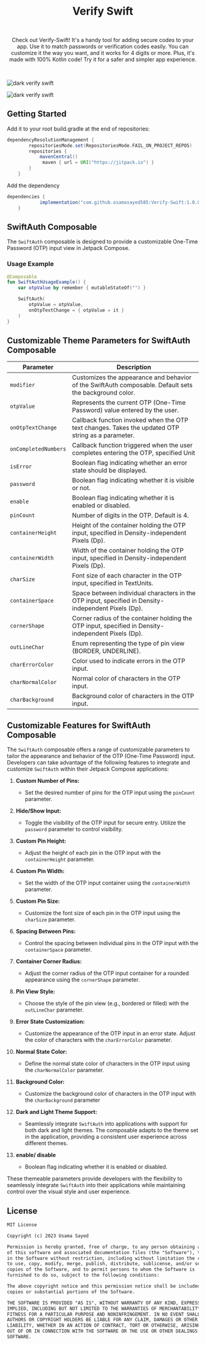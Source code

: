 <h1 align="center">Verify Swift</h1></br>
<p align="center">
Check out Verify-Swift! It's a handy tool for adding secure codes to your app. Use it to match passwords or verification codes easily. You can customize it the way you want, and it works for 4 digits or more. Plus, it's made with 100% Kotlin code! Try it for a safer and simpler app experience.
</p>
<br>

![dark verify swift](images/dark_verify_swift.png)

![dark verify swift](images/light_verify_swift.png)

## Getting Started
Add it to your root build.gradle at the end of repositories:

```groovy
dependencyResolutionManagement {
		repositoriesMode.set(RepositoriesMode.FAIL_ON_PROJECT_REPOS)
		repositories {
			mavenCentral()
			 maven { url = URI("https://jitpack.io") }
		}
	}
```

Add the dependency

```groovy
dependencies {
	        implementation("com.github.osamasayed585:Verify-Swift:1.0.0")
	}
```
## SwiftAuth Composable

The `SwiftAuth` composable is designed to provide a customizable One-Time Password (OTP) input view in Jetpack Compose.

### Usage Example

```kotlin
@Composable
fun SwiftAuthUsageExample() {
    var otpValue by remember { mutableStateOf("") }

    SwiftAuth(
        otpValue = otpValue,
        onOtpTextChange = { otpValue = it }
    )
}
```


## Customizable Theme Parameters for SwiftAuth Composable

| Parameter             | Description                                                                                                      |
|-----------------------|------------------------------------------------------------------------------------------------------------------|
| `modifier`            | Customizes the appearance and behavior of the SwiftAuth composable. Default sets the background color.           |
| `otpValue`            | Represents the current OTP (One-Time Password) value entered by the user.                                        |
| `onOtpTextChange`     | Callback function invoked when the OTP text changes. Takes the updated OTP string as a parameter.                 |
| `onCompletedNumbers`  | Callback function triggered when the user completes entering the OTP, specified Unit                                            |
| `isError`             | Boolean flag indicating whether an error state should be displayed.                                               |
| `password`            | Boolean flag indicating whether it is visible or not.                                               |
| `enable`              | Boolean flag indicating whether it is enabled or disabled.                                               |
| `pinCount`            | Number of digits in the OTP. Default is 4.                                                                      |
| `containerHeight`     | Height of the container holding the OTP input, specified in Density-independent Pixels (Dp).                      |
| `containerWidth`      | Width of the container holding the OTP input, specified in Density-independent Pixels (Dp).                       |
| `charSize`            | Font size of each character in the OTP input, specified in TextUnits.                                             |
| `containerSpace`      | Space between individual characters in the OTP input, specified in Density-independent Pixels (Dp).             |
| `cornerShape`         | Corner radius of the container holding the OTP input, specified in Density-independent Pixels (Dp).              |
| `outLineChar`         | Enum representing the type of pin view (BORDER, UNDERLINE).                                                            |
| `charErrorColor`      | Color used to indicate errors in the OTP input.                                                                  |
| `charNormalColor`     | Normal color of characters in the OTP input.                                                                     |
| `charBackground`      | Background color of characters in the OTP input.                                                                 |


## Customizable Features for SwiftAuth Composable

The `SwiftAuth` composable offers a range of customizable parameters to tailor the appearance and behavior of the OTP (One-Time Password) input. Developers can take advantage of the following features to integrate and customize `SwiftAuth` within their Jetpack Compose applications:

1. **Custom Number of Pins:**
   - Set the desired number of pins for the OTP input using the `pinCount` parameter.

2. **Hide/Show Input:**
   - Toggle the visibility of the OTP input for secure entry. Utilize the `password` parameter to control visibility.

3. **Custom Pin Height:**
   - Adjust the height of each pin in the OTP input with the `containerHeight` parameter.

4. **Custom Pin Width:**
   - Set the width of the OTP input container using the `containerWidth` parameter.

5. **Custom Pin Size:**
   - Customize the font size of each pin in the OTP input using the `charSize` parameter.

6. **Spacing Between Pins:**
   - Control the spacing between individual pins in the OTP input with the `containerSpace` parameter.

7. **Container Corner Radius:**
   - Adjust the corner radius of the OTP input container for a rounded appearance using the `cornerShape` parameter.

8. **Pin View Style:**
   - Choose the style of the pin view (e.g., bordered or filled) with the `outLineChar` parameter.

9. **Error State Customization:**
   - Customize the appearance of the OTP input in an error state. Adjust the color of characters with the `charErrorColor` parameter.

10. **Normal State Color:**
    - Define the normal state color of characters in the OTP input using the `charNormalColor` parameter.

11. **Background Color:**
    - Customize the background color of characters in the OTP input with the `charBackground` parameter
    
12. **Dark and Light Theme Support:**
    - Seamlessly integrate `SwiftAuth` into applications with support for both dark and light themes. The composable adapts to the theme set in the application, providing a consistent user experience across different themes.

13. **enable/ disable**
    - Boolean flag indicating whether it is enabled or disabled.

These themeable parameters provide developers with the flexibility to seamlessly integrate `SwiftAuth` into their applications while maintaining control over the visual style and user experience.



## License
```xml
MIT License

Copyright (c) 2023 Usama Sayed

Permission is hereby granted, free of charge, to any person obtaining a copy
of this software and associated documentation files (the "Software"), to deal
in the Software without restriction, including without limitation the rights
to use, copy, modify, merge, publish, distribute, sublicense, and/or sell
copies of the Software, and to permit persons to whom the Software is
furnished to do so, subject to the following conditions:

The above copyright notice and this permission notice shall be included in all
copies or substantial portions of the Software.

THE SOFTWARE IS PROVIDED "AS IS", WITHOUT WARRANTY OF ANY KIND, EXPRESS OR
IMPLIED, INCLUDING BUT NOT LIMITED TO THE WARRANTIES OF MERCHANTABILITY,
FITNESS FOR A PARTICULAR PURPOSE AND NONINFRINGEMENT. IN NO EVENT SHALL THE
AUTHORS OR COPYRIGHT HOLDERS BE LIABLE FOR ANY CLAIM, DAMAGES OR OTHER
LIABILITY, WHETHER IN AN ACTION OF CONTRACT, TORT OR OTHERWISE, ARISING FROM,
OUT OF OR IN CONNECTION WITH THE SOFTWARE OR THE USE OR OTHER DEALINGS IN THE
SOFTWARE.
```

